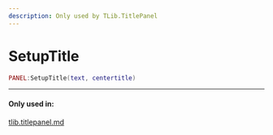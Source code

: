 ```yaml
---
description: Only used by TLib.TitlePanel
---
```


# SetupTitle

```lua
PANEL:SetupTitle(text, centertitle)
```



***

#### Only used in:&#x20;

[tlib.titlepanel.md](../vgui-elements/tlib.panel/tlib.titlepanel.md "mention")
